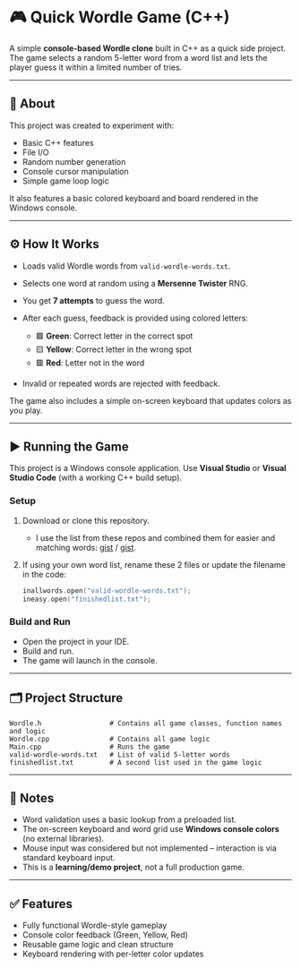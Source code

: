 ﻿
# 🎮 Quick Wordle Game (C++)

A simple **console-based Wordle clone** built in C++ as a quick side project. The game selects a random 5-letter word from a word list and lets the player guess it within a limited number of tries.

---

## 📝 About

This project was created to experiment with:

* Basic C++ features
* File I/O
* Random number generation
* Console cursor manipulation
* Simple game loop logic

It also features a basic colored keyboard and board rendered in the Windows console.

---

## ⚙️ How It Works

* Loads valid Wordle words from `valid-wordle-words.txt`.
* Selects one word at random using a **Mersenne Twister** RNG.
* You get **7 attempts** to guess the word.
* After each guess, feedback is provided using colored letters:

  * 🟩 **Green**: Correct letter in the correct spot
  * 🟨 **Yellow**: Correct letter in the wrong spot
  * 🟥 **Red**: Letter not in the word
* Invalid or repeated words are rejected with feedback.

The game also includes a simple on-screen keyboard that updates colors as you play.

---

## ▶️ Running the Game

This project is a Windows console application. Use **Visual Studio** or **Visual Studio Code** (with a working C++ build setup).

### Setup

1. Download or clone this repository.
   * I use the list from these repos and combined them for easier and matching words: [gist](https://gist.github.com/dracos/dd0668f281e685bad51479e5acaadb93) / [gist](https://github.com/first20hours/google-10000-english).
2. If using your own word list, rename these 2 files or update the filename in the code:

   ```cpp
   inallwords.open("valid-wordle-words.txt");
   ineasy.open("finishedlist.txt");
   ```

### Build and Run

* Open the project in your IDE.
* Build and run.
* The game will launch in the console.

---

## 🗂 Project Structure

```
Wordle.h                 # Contains all game classes, function names and logic
Wordle.cpp               # Contains all game logic
Main.cpp                 # Runs the game 
valid-wordle-words.txt   # List of valid 5-letter words
finishedlist.txt         # A second list used in the game logic
```

---

## 🧠 Notes

* Word validation uses a basic lookup from a preloaded list.
* The on-screen keyboard and word grid use **Windows console colors** (no external libraries).
* Mouse input was considered but not implemented – interaction is via standard keyboard input.
* This is a **learning/demo project**, not a full production game.

---

## ✅ Features

* Fully functional Wordle-style gameplay
* Console color feedback (Green, Yellow, Red)
* Reusable game logic and clean structure
* Keyboard rendering with per-letter color updates
